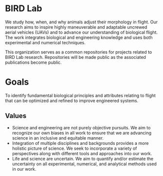 # BIRD Lab
We study how, when, and why animals adjust their morphology in flight. Our research aims to inspire highly maneuverable and adaptable uncrewed aerial vehicles (UAVs) and to advance our understanding of biological flight. The work integrates biological and engineering knowledge and uses both experimental and numerical techniques.

This organization serves as a common repositories for projects related to BIRD Lab research. Repositories will be made public as the associated publications become public.

# Goals
To identify fundamental biological principles and attributes relating to flight that can be optimized and refined to improve engineered systems.

## Values
- Science and engineering are not purely objective pursuits. We aim to recognize our own biases in all work to ensure that we are advancing science in an inclusive and equitable manner.
- Integration of multiple disciplines and backgrounds provides a more holistic picture of science. We seek to incorporate a variety of perspectives along with different tools and approaches into our work.
- Life and science are uncertain. We aim to quantify and/or estimate the uncertainty on all experimental, numerical, and analytical methods used in our work.
